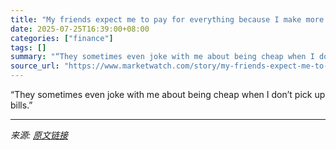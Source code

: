 ```yaml
---
title: "My friends expect me to pay for everything because I make more money. Am I a jerk for not wanting to pick up the tab?"
date: 2025-07-25T16:39:00+08:00
categories: ["finance"]
tags: []
summary: "“They sometimes even joke with me about being cheap when I don’t pick up bills.”"
source_url: "https://www.marketwatch.com/story/my-friends-expect-me-to-pay-for-everything-because-i-make-more-money-am-i-a-jerk-for-not-wanting-to-pick-up-the-tab-0e41e5b8?mod=mw_rss_topstories"
---
```


“They sometimes even joke with me about being cheap when I don’t pick up bills.”

---

*来源: [原文链接](https://www.marketwatch.com/story/my-friends-expect-me-to-pay-for-everything-because-i-make-more-money-am-i-a-jerk-for-not-wanting-to-pick-up-the-tab-0e41e5b8?mod=mw_rss_topstories)*
